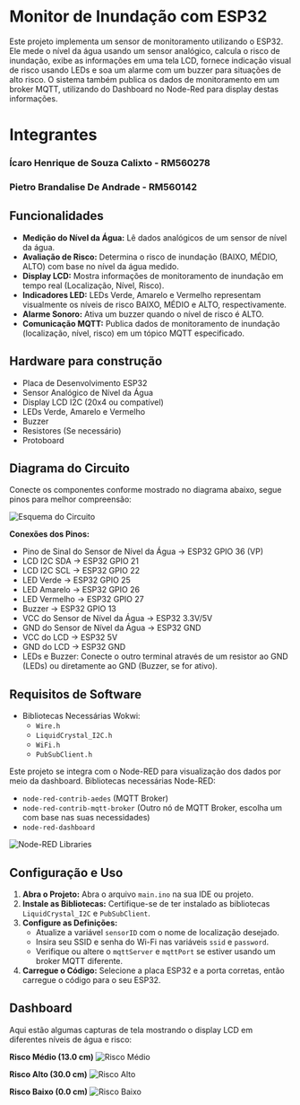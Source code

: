 # Monitor de Inundação com ESP32

Este projeto implementa um sensor de monitoramento utilizando o ESP32. Ele mede o nível da água usando um sensor analógico, calcula o risco de inundação, exibe as informações em uma tela LCD, fornece indicação visual de risco usando LEDs e soa um alarme com um buzzer para situações de alto risco. O sistema também publica os dados de monitoramento em um broker MQTT, utilizando do Dashboard no Node-Red para display destas informações.

###
<h1 align="left">Integrantes</h1>

###

<h3 align="left">Ícaro Henrique de Souza Calixto - RM560278</h3>

###

<h3 align="left">Pietro Brandalise De Andrade - RM560142</h3>

## Funcionalidades

*   **Medição do Nível da Água:** Lê dados analógicos de um sensor de nível da água.
*   **Avaliação de Risco:** Determina o risco de inundação (BAIXO, MÉDIO, ALTO) com base no nível da água medido.
*   **Display LCD:** Mostra informações de monitoramento de inundação em tempo real (Localização, Nível, Risco).
*   **Indicadores LED:** LEDs Verde, Amarelo e Vermelho representam visualmente os níveis de risco BAIXO, MÉDIO e ALTO, respectivamente.
*   **Alarme Sonoro:** Ativa um buzzer quando o nível de risco é ALTO.
*   **Comunicação MQTT:** Publica dados de monitoramento de inundação (localização, nível, risco) em um tópico MQTT especificado.

## Hardware para construção

*   Placa de Desenvolvimento ESP32
*   Sensor Analógico de Nível da Água
*   Display LCD I2C (20x4 ou compatível)
*   LEDs Verde, Amarelo e Vermelho
*   Buzzer
*   Resistores (Se necessário)
*   Protoboard

## Diagrama do Circuito

Conecte os componentes conforme mostrado no diagrama abaixo, segue pinos para melhor compreensão:

![Esquema do Circuito](ESP32scheme.png)

**Conexões dos Pinos:**

*   Pino de Sinal do Sensor de Nível da Água -> ESP32 GPIO 36 (VP)
*   LCD I2C SDA -> ESP32 GPIO 21
*   LCD I2C SCL -> ESP32 GPIO 22
*   LED Verde -> ESP32 GPIO 25
*   LED Amarelo -> ESP32 GPIO 26
*   LED Vermelho -> ESP32 GPIO 27
*   Buzzer -> ESP32 GPIO 13
*   VCC do Sensor de Nível da Água -> ESP32 3.3V/5V
*   GND do Sensor de Nível da Água -> ESP32 GND
*   VCC do LCD -> ESP32 5V
*   GND do LCD -> ESP32 GND
*   LEDs e Buzzer: Conecte o outro terminal através de um resistor ao GND (LEDs) ou diretamente ao GND (Buzzer, se for ativo).

## Requisitos de Software

*   Bibliotecas Necessárias Wokwi:
    *   `Wire.h` 
    *   `LiquidCrystal_I2C.h`
    *   `WiFi.h` 
    *   `PubSubClient.h`

Este projeto se integra com o Node-RED para visualização dos dados por meio da dashboard. 
Bibliotecas necessárias Node-RED:

*   `node-red-contrib-aedes` (MQTT Broker)
*   `node-red-contrib-mqtt-broker` (Outro nó de MQTT Broker, escolha um com base nas suas necessidades)
*   `node-red-dashboard`

![Node-RED Libraries](Dashboard/Node-Red_libraries.png)

## Configuração e Uso

1.  **Abra o Projeto:** Abra o arquivo `main.ino` na sua IDE ou projeto.
2.  **Instale as Bibliotecas:** Certifique-se de ter instalado as bibliotecas `LiquidCrystal_I2C` e `PubSubClient`.
3.  **Configure as Definições:**
    *   Atualize a variável `sensorID` com o nome de localização desejado.
    *   Insira seu SSID e senha do Wi-Fi nas variáveis `ssid` e `password`.
    *   Verifique ou altere o `mqttServer` e `mqttPort` se estiver usando um broker MQTT diferente.
4.  **Carregue o Código:** Selecione a placa ESP32 e a porta corretas, então carregue o código para o seu ESP32.

## Dashboard

Aqui estão algumas capturas de tela mostrando o display LCD em diferentes níveis de água e risco:

**Risco Médio (13.0 cm)**
![Risco Médio](Dashboard/Medium-risk.png)

**Risco Alto (30.0 cm)**
![Risco Alto](Dashboard/High-risk.png)

**Risco Baixo (0.0 cm)**
![Risco Baixo](Dashboard/Low-risk.png)
